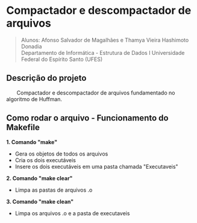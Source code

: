 # Compactador e descompactador de arquivos  
> Alunos: Afonso Salvador de Magalhães e Thamya Vieira Hashimoto Donadia   
Departamento de Informática - Estrutura de Dados I 
Universidade Federal do Espírito Santo (UFES) 

## Descrição do projeto 
&nbsp;&nbsp;&nbsp;&nbsp;&nbsp;&nbsp; Compactador e descompactador de arquivos fundamentado no algoritmo de Huffman. 

## Como rodar o arquivo - Funcionamento do Makefile 

**1. Comando "make"**
   - Gera os objetos de todos os arquivos
   - Cria os dois executáveis
   - Insere os dois executáveis em uma pasta chamada "Executaveis"
   
**2. Comando "make clear"**
   - Limpa as pastas de arquivos .o

**3. Comando "make clean"**
   - Limpa os arquivos .o e a pasta de executaveis
    
